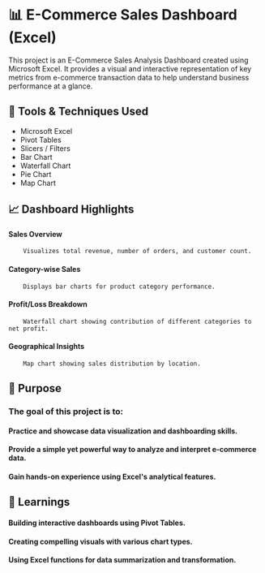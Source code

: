 # 📊 E-Commerce Sales Dashboard (Excel)

This project is an E-Commerce Sales Analysis Dashboard created using Microsoft Excel. 
It provides a visual and interactive representation of key metrics from e-commerce transaction data to help understand business performance at a glance.

## 🔧 Tools & Techniques Used
       
* Microsoft Excel
* Pivot Tables
* Slicers / Filters
* Bar Chart
* Waterfall Chart
* Pie Chart
* Map Chart

## 📈 Dashboard Highlights      

   #### Sales Overview
        Visualizes total revenue, number of orders, and customer count.

####    Category-wise Sales
        Displays bar charts for product category performance.

####    Profit/Loss Breakdown
        Waterfall chart showing contribution of different categories to net profit.

####    Geographical Insights
        Map chart showing sales distribution by location.

## 📌 Purpose

### The goal of this project is to:
#### Practice and showcase data visualization and dashboarding skills.
#### Provide a simple yet powerful way to analyze and interpret e-commerce data.
#### Gain hands-on experience using Excel's analytical features.  

## 🧠 Learnings

#### Building interactive dashboards using Pivot Tables.
#### Creating compelling visuals with various chart types.
#### Using Excel functions for data summarization and transformation.

      
